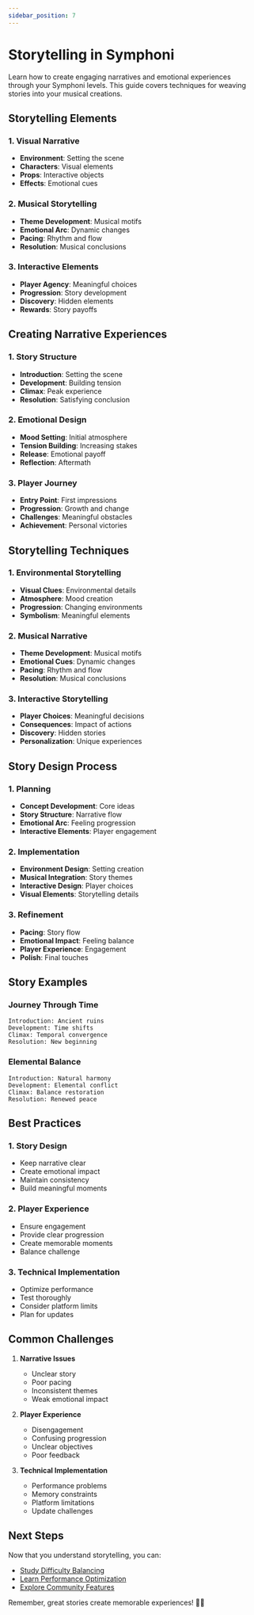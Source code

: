 ```yaml
---
sidebar_position: 7
---
```


# Storytelling in Symphoni

Learn how to create engaging narratives and emotional experiences through your Symphoni levels. This guide covers techniques for weaving stories into your musical creations.

## Storytelling Elements

### 1. Visual Narrative
- **Environment**: Setting the scene
- **Characters**: Visual elements
- **Props**: Interactive objects
- **Effects**: Emotional cues

### 2. Musical Storytelling
- **Theme Development**: Musical motifs
- **Emotional Arc**: Dynamic changes
- **Pacing**: Rhythm and flow
- **Resolution**: Musical conclusions

### 3. Interactive Elements
- **Player Agency**: Meaningful choices
- **Progression**: Story development
- **Discovery**: Hidden elements
- **Rewards**: Story payoffs

## Creating Narrative Experiences

### 1. Story Structure
- **Introduction**: Setting the scene
- **Development**: Building tension
- **Climax**: Peak experience
- **Resolution**: Satisfying conclusion

### 2. Emotional Design
- **Mood Setting**: Initial atmosphere
- **Tension Building**: Increasing stakes
- **Release**: Emotional payoff
- **Reflection**: Aftermath

### 3. Player Journey
- **Entry Point**: First impressions
- **Progression**: Growth and change
- **Challenges**: Meaningful obstacles
- **Achievement**: Personal victories

## Storytelling Techniques

### 1. Environmental Storytelling
- **Visual Clues**: Environmental details
- **Atmosphere**: Mood creation
- **Progression**: Changing environments
- **Symbolism**: Meaningful elements

### 2. Musical Narrative
- **Theme Development**: Musical motifs
- **Emotional Cues**: Dynamic changes
- **Pacing**: Rhythm and flow
- **Resolution**: Musical conclusions

### 3. Interactive Storytelling
- **Player Choices**: Meaningful decisions
- **Consequences**: Impact of actions
- **Discovery**: Hidden stories
- **Personalization**: Unique experiences

## Story Design Process

### 1. Planning
- **Concept Development**: Core ideas
- **Story Structure**: Narrative flow
- **Emotional Arc**: Feeling progression
- **Interactive Elements**: Player engagement

### 2. Implementation
- **Environment Design**: Setting creation
- **Musical Integration**: Story themes
- **Interactive Design**: Player choices
- **Visual Elements**: Storytelling details

### 3. Refinement
- **Pacing**: Story flow
- **Emotional Impact**: Feeling balance
- **Player Experience**: Engagement
- **Polish**: Final touches

## Story Examples

### Journey Through Time
```
Introduction: Ancient ruins
Development: Time shifts
Climax: Temporal convergence
Resolution: New beginning
```

### Elemental Balance
```
Introduction: Natural harmony
Development: Elemental conflict
Climax: Balance restoration
Resolution: Renewed peace
```

## Best Practices

### 1. Story Design
- Keep narrative clear
- Create emotional impact
- Maintain consistency
- Build meaningful moments

### 2. Player Experience
- Ensure engagement
- Provide clear progression
- Create memorable moments
- Balance challenge

### 3. Technical Implementation
- Optimize performance
- Test thoroughly
- Consider platform limits
- Plan for updates

## Common Challenges

1. **Narrative Issues**
   - Unclear story
   - Poor pacing
   - Inconsistent themes
   - Weak emotional impact

2. **Player Experience**
   - Disengagement
   - Confusing progression
   - Unclear objectives
   - Poor feedback

3. **Technical Implementation**
   - Performance problems
   - Memory constraints
   - Platform limitations
   - Update challenges

## Next Steps

Now that you understand storytelling, you can:

- [Study Difficulty Balancing](/symphoni-composer/docs/map-design/difficulty)
- [Learn Performance Optimization](/symphoni-composer/docs/map-design/optimization)
- [Explore Community Features](/symphoni-composer/docs/community/features)

Remember, great stories create memorable experiences! 🎵✨ 